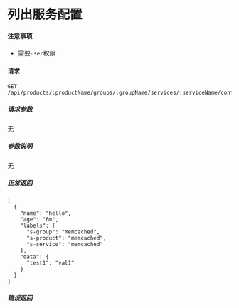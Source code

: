 # 列出服务配置

#### 注意事项

- 需要`user`权限

#### 请求

```
GET /api/products/:productName/groups/:groupName/services/:serviceName/configmaps
```

##### 请求参数

无

##### 参数说明

无

##### 正常返回

```
[
  {
    "name": "hello",
    "age": "6m",
    "labels": {
      "s-group": "memcached",
      "s-product": "memcached",
      "s-service": "memcached"
    },
    "data": {
      "test1": "val1"
    }
  }
]
```

##### 错误返回
